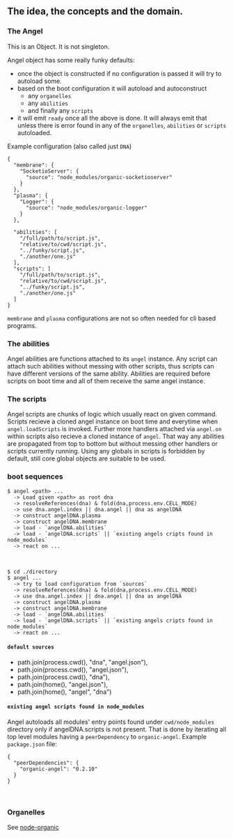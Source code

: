 ## The idea, the concepts and the domain.

### The Angel

This is an Object. It is not singleton.

Angel object has some really funky defaults:

* once the object is constructed if no configuration is passed it will try to autoload some.
* based on the boot configuration it will autoload and autoconstruct 
  * any `organelles`
  * any `abilities` 
  * and finally any `scripts`
* it will emit `ready` once all the above is done. It will always emit that unless there is 
error found in any of the `organelles`, `abilities` or `scripts` autoloaded.

Example configuration (also called just `DNA`)

    {
      "membrane": {
        "SocketioServer": {
          "source": "node_modules/organic-socketioserver"
        }
      },
      "plasma": {
        "Logger": {
          "source": "node_modules/organic-logger"
        }
      },
      
      "abilities": [
        "/full/path/to/script.js",
        "relative/to/cwd/script.js",
        "../funky/script.js",
        "./another/one.js"
      ],
      "scripts": [
        "/full/path/to/script.js",
        "relative/to/cwd/script.js",
        "../funky/script.js",
        "./another/one.js"
      ]
    }

`membrane` and `plasma` configurations are not so often needed for cli based programs.

### The abilities

Angel abilities are functions attached to its `angel` instance. Any script can attach such
abilities without messing with other scripts, thus scripts can have different versions of the same ability. Abilities are required before scripts on boot time and all of them receive the same angel instance. 

### The scripts

Angel scripts are chunks of logic which usually react on given command.
Scripts recieve a cloned angel instance on boot time and everytime when `angel.loadScripts` is invoked. Further more handlers attached via `angel.on` within scripts also recieve a cloned instance of `angel`. That way any abilities are propagated from top to bottom but without messing 
other handlers or scripts currently running. Using any globals in scripts is forbidden by default, still core global objects are suitable to be used.

### boot sequences

    $ angel <path> ...
      -> Load given <path> as root dna
      -> resolveReferences(dna) & fold(dna,process.env.CELL_MODE)
      -> use dna.angel.index || dna.angel || dna as angelDNA
      -> construct angelDNA.plasma
      -> construct angelDNA.membrane
      -> load - `angelDNA.abilities`
      -> load - `angelDNA.scripts` || `existing angels cripts found in node_modules`
      -> react on ...
<br />

    $ cd ./directory
    $ angel ...
      -> try to load configuration from `sources`
      -> resolveReferences(dna) & fold(dna,process.env.CELL_MODE)
      -> use dna.angel.index || dna.angel || dna as angelDNA
      -> construct angelDNA.plasma
      -> construct angelDNA.membrane
      -> load - `angelDNA.abilities`
      -> load - `angelDNA.scripts` || `existing angels cripts found in node_modules`
      -> react on ...

#### `default sources`

  * path.join(process.cwd(), "dna", "angel.json"),
  * path.join(process.cwd(), "angel.json"), 
  * path.join(process.cwd(), "dna"),
  * path.join(home(), "angel.json"),
  * path.join(home(), "angel", "dna")

#### `existing angel scripts found in node_modules`

Angel autoloads all modules' entry points found under `cwd/node_modules` directory only if angelDNA.scripts is not present. That is done by iterating all top level modules having a `peerDependency` to `organic-angel`. Example `package.json` file:

    {
      "peerDependencies": {
        "organic-angel": "0.2.10"
      }
    }
  
<br />

### Organelles

See [node-organic](https://github.com/VarnaLab/node-organic/tree/master/docs#organelles)
